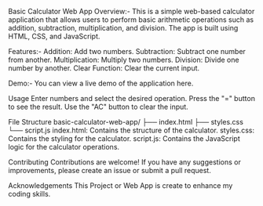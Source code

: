 Basic Calculator Web App
Overview:-
This is a simple web-based calculator application that allows users to perform basic arithmetic operations such as addition, subtraction, multiplication, and division. The app is built using HTML, CSS, and JavaScript.

Features:-
Addition: Add two numbers.
Subtraction: Subtract one number from another.
Multiplication: Multiply two numbers.
Division: Divide one number by another.
Clear Function: Clear the current input.

Demo:-
You can view a live demo of the application here.

Usage
Enter numbers and select the desired operation.
Press the "=" button to see the result.
Use the "AC" button to clear the input.


File Structure
basic-calculator-web-app/
├── index.html
├── styles.css
└── script.js
index.html: Contains the structure of the calculator.
styles.css: Contains the styling for the calculator.
script.js: Contains the JavaScript logic for the calculator operations.

Contributing
Contributions are welcome! If you have any suggestions or improvements, please create an issue or submit a pull request.


Acknowledgements
This Project or Web App is create to enhance my coding skills.
